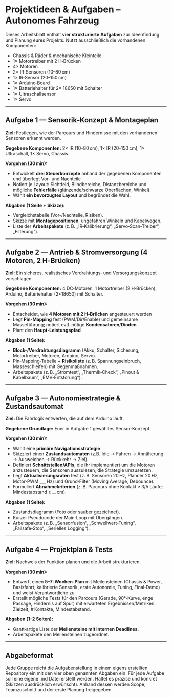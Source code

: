 # Projektideen & Aufgaben – Autonomes Fahrzeug

Dieses Arbeitsblatt enthält **vier strukturierte Aufgaben** zur Ideenfindung und Planung eures Projekts. Nutzt ausschließlich die vorhandenen Komponenten:

- Chassis & Räder & mechanische Kleinteile
- 1× Motortreiber mit 2 H‑Brücken
- 4× Motoren
- 2× IR‑Sensoren (10–80 cm)
- 1× IR‑Sensor (20–150 cm)
- 1× Arduino‑Board
- 1× Batteriehalter für 2× 18650 mit Schalter
- 1× Ultraschallsensor
- 1× Servo

---

## Aufgabe 1 — Sensorik‑Konzept & Montageplan
**Ziel:** Festlegen, wie der Parcours und Hindernisse mit den vorhandenen Sensoren erkannt werden.

**Gegebene Komponenten:** 2× IR (10–80 cm), 1× IR (20–150 cm), 1× Ultraschall, 1× Servo, Chassis.

**Vorgehen (30 min):**
- Entwickelt **drei Steuerkonzepte** anhand der gegebenen Komponenten und überlegt Vor- und Nachteile
- Notiert je Layout: Sichtfeld, Blindbereiche, Distanzbereiche und mögliche **Fehlerfälle** (glänzende/schwarze Oberflächen, Winkel).
- Wählt **ein bevorzugtes Layout** und begründet die Wahl.

**Abgaben (1 Seite + Skizze):**
- Vergleichstabelle (Vor-/Nachteile, Risiken).  
- Skizze mit **Montagepositionen**, ungefähren Winkeln und Kabelwegen.  
- Liste der **Arbeitspakete** (z. B. „IR‑Kalibrierung“, „Servo‑Scan‑Treiber“, „Filterung“).

---

## Aufgabe 2 — Antrieb & Stromversorgung (4 Motoren, 2 H‑Brücken)
**Ziel:** Ein sicheres, realistisches Verdrahtungs‑ und Versorgungskonzept vorschlagen.

**Gegebene Komponenten:** 4 DC‑Motoren, 1 Motortreiber (2 H‑Brücken), Arduino, Batteriehalter (2×18650) mit Schalter.

**Vorgehen (30 min):**
- Entscheidet, wie **4 Motoren mit 2 H‑Brücken** angesteuert werden
- Legt **Pin‑Mapping** fest (PWM/Dir/Enable) und gemeinsame Masseführung; notiert evtl. nötige **Kondensatoren**/**Dioden**
- Plant den **Haupt‑Leistungspfad**

**Abgaben (1 Seite):**
- **Block-/Verdrahtungsdiagramm** (Akku, Schalter, Sicherung, Motortreiber, Motoren, Arduino, Servo).  
- Pin‑Mapping‑Tabelle + **Risikoliste** (z. B. Spannungseinbruch, Masseschleifen) mit Gegenmaßnahmen.  
- Arbeitspakete (z. B. „Stromtest“, „Thermik‑Check“, „Pinout & Kabelbaum“, „EMV‑Entstörung“).

---

## Aufgabe 3 — Autonomiestrategie & Zustandsautomat
**Ziel:** Die Fahrlogik entwerfen, die auf dem Arduino läuft.

**Gegebene Grundlage:** Euer in Aufgabe 1 gewähltes Sensor‑Konzept.

**Vorgehen (30 min):**
- Wählt eine **primäre Navigationsstrategie**
- Skizziert einen **Zustandsautomaten** (z.B. Idle → Fahren → Annäherung → Ausweichen → Rückkehr → Ziel).  
- Definiert **Schnittstellen/APIs**, die ihr implementiert um die Motoren anzusteuern, die Sensoren auszulesen, die Strategie umzusetzen.  
- Legt **Aktualisierungsraten** fest (z. B. Sensoren 20 Hz, Planner 20 Hz, Motor‑PWM ___ Hz) und Grund‑Filter (Moving Average, Debounce).
- Formuliert **Abnahmekriterien** (z. B. Parcours ohne Kontakt ≥ 3/5 Läufe; Mindestabstand ≥ __ cm).

**Abgaben (1 Seite):**
- Zustandsdiagramm (Foto oder sauber gezeichnet).  
- Kurzer Pseudocode der Main‑Loop mit Übergängen.  
- Arbeitspakete (z. B. „Sensorfusion“, „Schwellwert‑Tuning“, „Failsafe‑Stop“, „Serielles Logging“).

---

## Aufgabe 4 — Projektplan & Tests
**Ziel:** Nachweis der Funktion planen und die Arbeit strukturieren.

**Vorgehen (30 min):**
- Entwerft einen **5–7‑Wochen‑Plan** mit Meilensteinen (Chassis & Power, Basisfahrt, kalibrierte Sensorik, erste Autonomie, Tuning, Final‑Demo) und weist Verantwortliche zu.  
- Erstellt mögliche Tests für den Parcours (Gerade, 90°‑Kurve, enge Passage, Hindernis auf Spur) mit erwarteten Ergebnissen/Metriken: Zielzeit, # Kontakte, Mindestabstand.

**Abgaben (1–2 Seiten):**
- Gantt‑artige Liste der **Meilensteine mit internen Deadlines**.  
- Arbeitspakete den Meilensteinen zugeordnet.

---

## Abgabeformat
Jede Gruppe reicht die Aufgabenstellung in einem eigens erstellten Repository ein mit den vier oben genannten Abgaben ein. Für jede Aufgabe soll eine eigene .md Datei erstellt werden. Haltet es präzise und konkret (Skizzen ausdrücklich erwünscht). Anhand dessen werden Scope, Teamzuschnitt und der erste Planung freigegeben.
